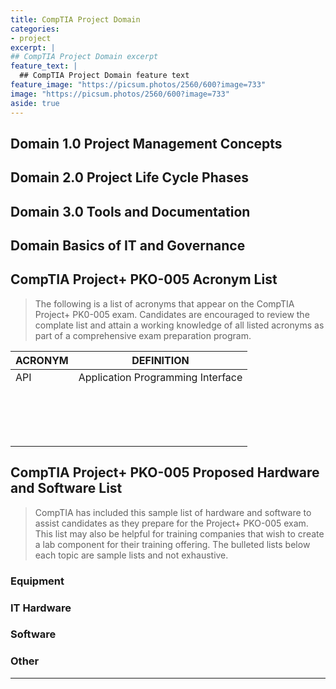```yaml
---
title: CompTIA Project Domain
categories:
- project
excerpt: |
## CompTIA Project Domain excerpt 
feature_text: |
  ## CompTIA Project Domain feature text
feature_image: "https://picsum.photos/2560/600?image=733"
image: "https://picsum.photos/2560/600?image=733"
aside: true
---
```


## Domain 1.0 Project Management Concepts

## Domain 2.0 Project Life Cycle Phases

## Domain 3.0 Tools and Documentation

## Domain Basics of IT and Governance

## CompTIA Project+ PKO-005 Acronym List

> The following is a list of acronyms that appear on the CompTIA Project+ PK0-005 exam. Candidates are encouraged to review the complate list and attain a working knowledge of all listed acronyms as part of a comprehensive exam preparation program.

|ACRONYM|DEFINITION|
|---|---|
|API|Application Programming Interface|
|||
|||
|||
|||
|||
|||
|||
|||
|||
|||
|||
|||
|||
|||
|||
|||

## CompTIA Project+ PKO-005 Proposed Hardware and Software List

> CompTIA has included this sample list of hardware and software to assist candidates as they prepare for the Project+ PKO-005 exam. This list may also be helpful for training companies that wish to create a lab component for their training offering. The bulleted lists below each topic are sample lists and not exhaustive.

### Equipment

### IT Hardware

### Software

### Other

---
